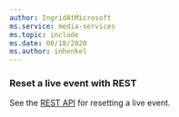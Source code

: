 ```yaml
---
author: IngridAtMicrosoft
ms.service: media-services 
ms.topic: include
ms.date: 08/18/2020
ms.author: inhenkel
---
```


### Reset a live event with REST

See the [REST API](/rest/api/media/live-events/reset) for resetting a live event.
